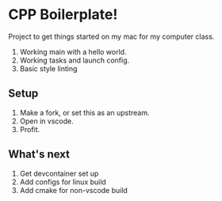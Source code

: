 # CPP Boilerplate!

Project to get things started on my mac for my computer class.

1. Working main with a hello world.
2. Working tasks and launch config.
3. Basic style linting

## Setup

1. Make a fork, or set this as an upstream.
2. Open in vscode.
3. Profit.

## What's next

1. Get devcontainer set up
2. Add configs for linux build
3. Add cmake for non-vscode build